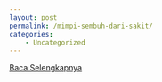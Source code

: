 ```yaml
---
layout: post
permalink: /mimpi-sembuh-dari-sakit/
categories:
    - Uncategorized
---
```


[Baca Selengkapnya](/04)